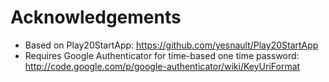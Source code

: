 # Acknowledgements
* Based on Play20StartApp: https://github.com/yesnault/Play20StartApp
* Requires Google Authenticator for time-based one time password: http://code.google.com/p/google-authenticator/wiki/KeyUriFormat